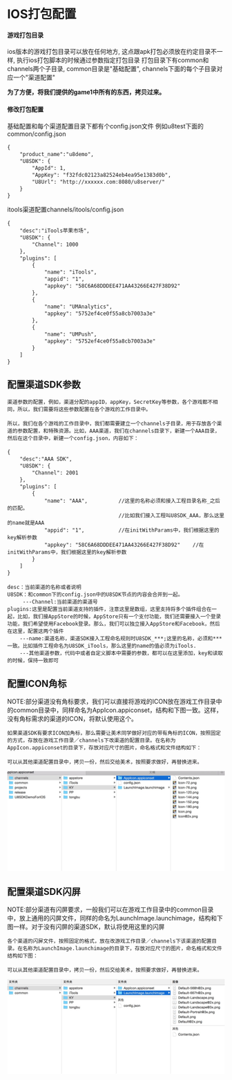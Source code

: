 IOS打包配置
=======

#### 游戏打包目录

ios版本的游戏打包目录可以放在任何地方, 这点跟apk打包必须放在约定目录不一样, 
执行ios打包脚本的时候通过参数指定打包目录
打包目录下有common和channels两个子目录, common目录是"基础配置", channels下面的每个子目录对应一个"渠道配置"

**为了方便，将我们提供的game1中所有的东西，拷贝过来。**

#### 修改打包配置

基础配置和每个渠道配置目录下都有个config.json文件
例如u8test下面的common/config.json
```
{
	"product_name":"u8demo",
	"U8SDK": {
		"AppId": 1,
		"AppKey": "f32fdc02123a82524eb4ea95e1383d0b",
		"U8Url": "http://xxxxxx.com:8080/u8server/"
	}
}
```
itools渠道配置channels/itools/config.json
```
{
	"desc":"iTools苹果市场",
	"U8SDK": {
		"Channel": 1000
	},
	"plugins": [
		{
			"name": "iTools",
			"appid": "1",
			"appkey": "58C6A68DDDEE471AA43266E427F38D92"
		},
		{
			"name": "UMAnalytics",
			"appkey": "5752ef4ce0f55a8cb7003a3e"
		},
		{
			"name": "UMPush",
			"appkey": "5752ef4ce0f55a8cb7003a3e"
		}
	]
}

```

配置渠道SDK参数
-------------

```
渠道参数的配置，例如，渠道分配的appID，appKey，SecretKey等参数，各个游戏都不相同，所以，我们需要将这些参数配置在各个游戏的工作目录中。

所以，我们在各个游戏的工作目录中，我们都需要建立一个channels子目录，用于存放各个渠道的参数配置，和特殊资源。比如，AAA渠道，我们在channels目录下，新建一个AAA目录，然后在这个目录中，新建一个config.json，内容如下：

{
    "desc":"AAA SDK",
    "U8SDK": {
        "Channel": 2001
    },
    "plugins": [
        {
            "name": "AAA",          //这里的名称必须和接入工程目录名称_之后的匹配。
                                    //比如我们接入工程叫U8SDK_AAA，那么这里的name就是AAA
            "appid": "1",           //在initWithParams中，我们根据这里的key解析参数
            "appkey": "58C6A68DDDEE471AA43266E427F38D92"    //在initWithParams中，我们根据这里的key解析参数
        }
    ]
}

desc：当前渠道的名称或者说明
U8SDK：和common下的config.json中的U8SDK节点的内容会合并到一起。
     ---Channel:当前渠道的渠道号
plugins:这里是配置当前渠道支持的插件，注意这里是数组，这里支持将多个插件组合在一起，比如，我们接AppStore的时候，AppStore只有一个支付功能，我们还需要接入一个登录功能，我们希望使用Facebook登录。那么，我们可以独立接入AppStore和Facebook，然后在这里，配置这两个插件
    ---name:渠道名称，渠道SDK接入工程命名规则时U8SDK_***;这里的名称，必须和***一致。比如插件工程命名为U8SDK_iTools，那么这里的name的值必须为iTools.
    ---其他渠道参数，代码中或者自定义脚本中需要的参数，都可以在这里添加，key和读取的时候，保持一致即可

```

配置ICON角标
-------------

NOTE:部分渠道没有角标要求，我们可以直接将游戏的ICON放在游戏工作目录中的common目录中，同样命名为AppIcon.appiconset，结构和下图一致。这样，没有角标需求的渠道的ICON，将默认使用这个。

```
如果渠道SDK有要求ICON加角标，那么需要让美术同学做好对应的带有角标的ICON，按照固定的方式，存放在游戏工作目录／channels下改渠道的配置目录。在名称为AppIcon.appiconset的目录下，存放对应尺寸的图片，命名格式和文件结构如下：

可以从其他渠道配置目录中，拷贝一份，然后交给美术，按照要求做好，再替换进来。

```
![](images/ios_icon.png)


配置渠道SDK闪屏
-------------

NOTE:部分渠道有闪屏要求，一般我们可以在游戏工作目录中的common目录中，放上通用的闪屏文件，同样的命名为LaunchImage.launchimage，结构和下图一样。对于没有闪屏的渠道SDK，默认将使用这里的闪屏

```
各个渠道的闪屏文件，按照固定的格式，放在改游戏工作目录／channels下该渠道的配置目录。在名称为LaunchImage.launchimage的目录下，存放对应尺寸的图片，命名格式和文件结构如下图：

可以从其他渠道配置目录中，拷贝一份，然后交给美术，按照要求做好，再替换进来。

```
![](images/ios_launchimages.png)